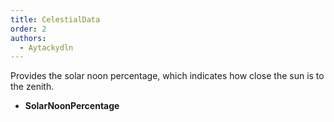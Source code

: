```yaml
---
title: CelestialData
order: 2
authors:
  - Aytackydln
---
```


Provides the solar noon percentage, which indicates how close the sun is to the zenith.
- **SolarNoonPercentage**
